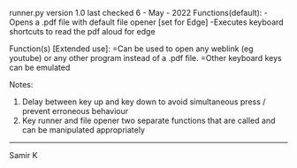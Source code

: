 runner.py version 1.0 last checked 6 - May - 2022
Functions(default): 
-Opens a .pdf file with default file opener [set for Edge]
-Executes keyboard shortcuts to read the pdf aloud for edge

Function(s) [Extended use]:
=Can be used to open any weblink (eg youtube) or any other program instead of a .pdf file. 
=Other keyboard keys can be emulated


Notes: 
1. Delay between key up and key down to avoid simultaneous press / prevent erroneous behaviour 
2. Key runner and file opener two separate functions that are called and can be manipulated appropriately


----------------------------------------------------------------------------
Samir K
